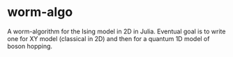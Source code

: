 # worm-algo

A worm-algorithm for the Ising model in 2D in Julia.
Eventual goal is to write one for XY model (classical in 2D) and then for a quantum 1D model of boson hopping.